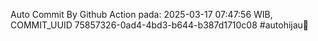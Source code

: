 Auto Commit By Github Action pada: 2025-03-17 07:47:56 WIB, COMMIT_UUID 75857326-0ad4-4bd3-b644-b387d1710c08 #autohijau🗿

